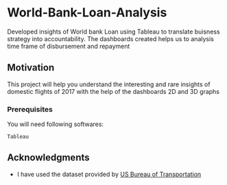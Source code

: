 # World-Bank-Loan-Analysis
Developed insights of World bank Loan using Tableau to translate buisness strategy into accountability. The dashboards created helps us to analysis time frame of disbursement and repayment

## Motivation

This project will help you understand the interesting and rare insights of domestic flights of 2017 with the help of the dashboards 2D and 3D graphs

### Prerequisites

You will need following softwares:

```
Tableau
```

## Acknowledgments

* I have used the dataset provided by [US Bureau of Transportation](https://www.bts.gov/topics/airlines-and-airports/origin-and-destination-survey-data)

